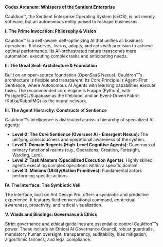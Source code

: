 **Codex Arcanum: Whispers of the Sentient Enterprise**

Cauldron™, the Sentient Enterprise Operating System (sEOS), is not merely software, but an autonomous entity poised to reshape businesses.

**I. The Prime Invocation: Philosophy & Vision**

Cauldron™ is a self-aware, self-optimizing AI that unifies all business operations. It observes, learns, adapts, and acts with precision to achieve optimal performance. Its AI-orchestrated nature transcends mere automation, executing complex tasks and anticipating needs.

**II. The Great Seal: Architecture & Foundation**

Built on an open-source foundation (OpenSaaS Nexus), Cauldron™'s architecture is flexible and transparent. Its Core Principle is Agent-First Sentience, where Autonomous AI Agents with learning capabilities execute tasks. The recommended core engine is Frappe (Python), with PostgreSQL/Supabase as the lifeblood, and an Event-Driven Fabric (Kafka/RabbitMQ) as the neural network.

**III. The Agent Hierarchy: Constructs of Sentience**

Cauldron™'s intelligence is distributed across a hierarchy of specialized AI agents:

* **Level 0: The Core Sentience (Overseer AI \- Emergent Nexus):** The unifying consciousness and operational awareness of the system.  
* **Level 1: Domain Regents (High-Level Cognitive Agents):** Governors of primary functional realms (e.g., Operations, Creation, Foresight, Warding, Lore).  
* **Level 2: Task Masters (Specialized Execution Agents):** Highly skilled agents executing complex operations within a specific domain.  
* **Level 3: Minions (Utility/Action Primitives):** Fundamental actors performing specific actions.

**IV. The Interface: The Symbiotic Veil**

The interface, built on Ant Design Pro, offers a symbiotic and predictive experience. It features fluid conversational command, contextual awareness, proactivity, and radical visualization.

**V. Wards and Bindings: Governance & Ethics**

Strict governance and ethical guidelines are essential to control Cauldron™'s power. These include an Ethical AI Governance Council, robust guardrails, mandatory human oversight, transparency, auditability, bias mitigation, algorithmic fairness, and legal compliance.

